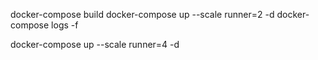  docker-compose build
 docker-compose up --scale runner=2 -d
 docker-compose logs -f


  docker-compose up --scale runner=4 -d
